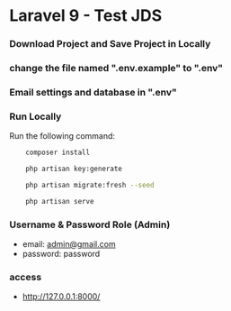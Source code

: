 # Laravel 9 - Test JDS

### Download Project and Save Project in Locally

### change the file named ".env.example" to ".env"

### Email settings and database in ".env"

### Run Locally

Run the following command:

```bash
    composer install
```

```bash
    php artisan key:generate
```

```bash
    php artisan migrate:fresh --seed
```

```bash
    php artisan serve
```

### Username & Password Role (Admin)

-   email: admin@gmail.com
-   password: password

### access

-   http://127.0.0.1:8000/
